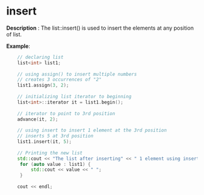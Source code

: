 # insert

**Description** : The list::insert() is used to insert the elements at any position of list. 

**Example**:
```cpp
    // declaring list 
    list<int> list1; 
  
    // using assign() to insert multiple numbers 
    // creates 3 occurrences of "2" 
    list1.assign(3, 2); 
  
    // initializing list iterator to beginning 
    list<int>::iterator it = list1.begin(); 
  
    // iterator to point to 3rd position 
    advance(it, 2); 
  
    // using insert to insert 1 element at the 3rd position 
    // inserts 5 at 3rd position 
    list1.insert(it, 5); 
  
    // Printing the new list 
    std::cout << "The list after inserting" << " 1 element using insert() is : "; 
     for (auto value : list1) {
         std::cout << value << " "; 
     }
  
    cout << endl; 
    
```
